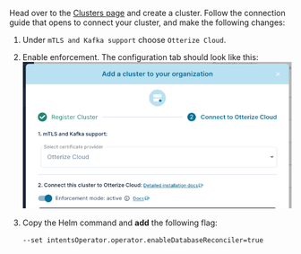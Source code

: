 Head over to the [Clusters page](https://app.otterize.com/clusters) and create a cluster.
Follow the connection guide that opens to connect your cluster, and make the following changes:

1. Under `mTLS and Kafka support` choose `Otterize Cloud`.
2. Enable enforcement. The configuration tab should look like this:
![Cluster connection guide](/img/configure-cluster/connect-cluster-cloud-with-enforcement.png)

3. Copy the Helm command and <b>add</b> the following flag:
   ```
   --set intentsOperator.operator.enableDatabaseReconciler=true
   ```